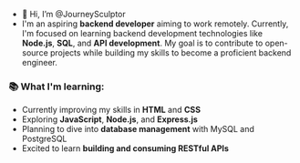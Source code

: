 - 👋 Hi, I’m @JourneySculptor
- I'm an aspiring **backend developer** aiming to work remotely. Currently, I'm focused on learning backend development technologies like **Node.js**, **SQL**, and **API development**. My goal is to contribute to open-source projects while building my skills to become a proficient backend engineer.

### 📚 What I'm learning:
- Currently improving my skills in **HTML** and **CSS**
- Exploring **JavaScript**, **Node.js**, and **Express.js**
- Planning to dive into **database management** with MySQL and PostgreSQL
- Excited to learn **building and consuming RESTful APIs**
